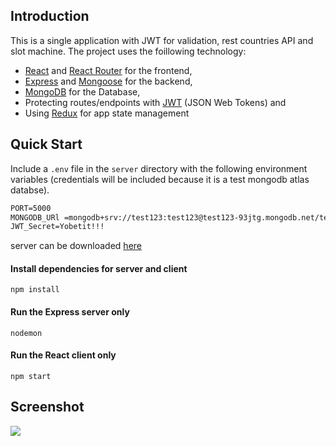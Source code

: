 ## Introduction
This is a single application with JWT for validation, rest countries API and slot machine. The project uses the foillowing technology:
* [React](https://reactjs.org/) and [React Router](https://www.npmjs.com/package/react-router) for the frontend,
* [Express](https://expressjs.com/) and [Mongoose](https://mongoosejs.com/docs/) for the backend,
* [MongoDB](https://www.mongodb.com/) for the Database,
* Protecting routes/endpoints with [JWT](https://jwt.io/introduction/) (JSON Web Tokens) and
* Using [Redux](https://redux.js.org/) for app state management

## Quick Start
Include a `.env` file in the `server` directory with the following environment variables
(credentials will be included because it is a test mongodb atlas databse).
```diff
PORT=5000
MONGODB_URl =mongodb+srv://test123:test123@test123-93jtg.mongodb.net/test?retryWrites=true&w=majority
JWT_Secret=Yobetit!!!
```
server can be downloaded [here](https://github.com/AdedayoMj/YobetitTestServer)
#### Install dependencies for server and client
`npm install`

#### Run the Express server only
`nodemon`

#### Run the React client only
`npm start`



## Screenshot
![](screenshots/image1)
